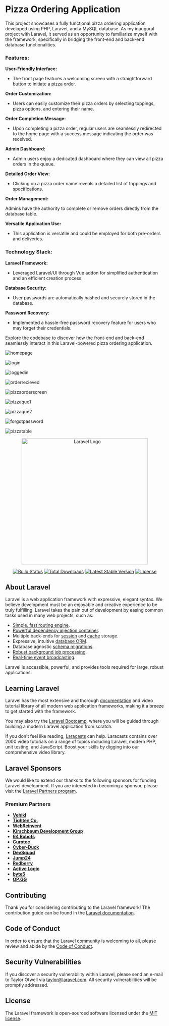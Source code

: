 # Pizza Ordering Application

This project showcases a fully functional pizza ordering application developed using PHP, Laravel, and a MySQL database. As my inaugural project with Laravel, it served as an opportunity to familiarize myself with the framework, specifically in bridging the front-end and back-end database functionalities.

### Features:

**User-Friendly Interface:**

* The front page features a welcoming screen with a straightforward button to initiate a pizza order.

**Order Customization:**

* Users can easily customize their pizza orders by selecting toppings, pizza options, and entering their name.

**Order Completion Message:**

* Upon completing a pizza order, regular users are seamlessly redirected to the home page with a success message indicating the order was received.

**Admin Dashboard:**

* Admin users enjoy a dedicated dashboard where they can view all pizza orders in the queue.

**Detailed Order View:**

* Clicking on a pizza order name reveals a detailed list of toppings and specifications.

**Order Management:**

Admins have the authority to complete or remove orders directly from the database table.

**Versatile Application Use:**

* This application is versatile and could be employed for both pre-orders and deliveries.

### Technology Stack:

**Laravel Framework:**

* Leveraged Laravel/UI through Vue addon for simplified authentication and an efficient creation process.

**Database Security:**

* User passwords are automatically hashed and securely stored in the database.

**Password Recovery:**

* Implemented a hassle-free password recovery feature for users who may forget their credentials.

Explore the codebase to discover how the front-end and back-end seamlessly interact in this Laravel-powered pizza ordering application.

![homepage](https://github.com/uralrdybread/SouthValleyPizzeria/assets/48900828/1841819f-cd92-4cdb-b6bd-6e170ede602b)

![login](https://github.com/uralrdybread/SouthValleyPizzeria/assets/48900828/a6936a81-3dbc-4e85-a521-81cd13fa2f30)

![loggedin](https://github.com/uralrdybread/SouthValleyPizzeria/assets/48900828/79faac78-6780-4493-9ac8-67827262e69f)

![orderrecieved](https://github.com/uralrdybread/SouthValleyPizzeria/assets/48900828/e695da15-5860-4336-a02d-3ec29b2e5389)

![pizzaorderscreen](https://github.com/uralrdybread/SouthValleyPizzeria/assets/48900828/13ebd156-ffef-4545-bf59-17c56689608b)

![pizzaque1](https://github.com/uralrdybread/SouthValleyPizzeria/assets/48900828/0119198f-1a1f-4062-9905-32fbbe1a8873)

![pizzaque2](https://github.com/uralrdybread/SouthValleyPizzeria/assets/48900828/41a473c4-a1ce-4fab-8317-9a87ef22e95c)

![forgotpassword](https://github.com/uralrdybread/SouthValleyPizzeria/assets/48900828/610b0e5e-08be-4920-b1ca-ce34734b311c)

![pizzatable](https://github.com/uralrdybread/SouthValleyPizzeria/assets/48900828/2df96415-04d1-4668-b470-7b3fe247e2f3)










<p align="center"><a href="https://laravel.com" target="_blank"><img src="https://raw.githubusercontent.com/laravel/art/master/logo-lockup/5%20SVG/2%20CMYK/1%20Full%20Color/laravel-logolockup-cmyk-red.svg" width="400" alt="Laravel Logo"></a></p>

<p align="center">
<a href="https://github.com/laravel/framework/actions"><img src="https://github.com/laravel/framework/workflows/tests/badge.svg" alt="Build Status"></a>
<a href="https://packagist.org/packages/laravel/framework"><img src="https://img.shields.io/packagist/dt/laravel/framework" alt="Total Downloads"></a>
<a href="https://packagist.org/packages/laravel/framework"><img src="https://img.shields.io/packagist/v/laravel/framework" alt="Latest Stable Version"></a>
<a href="https://packagist.org/packages/laravel/framework"><img src="https://img.shields.io/packagist/l/laravel/framework" alt="License"></a>
</p>

## About Laravel

Laravel is a web application framework with expressive, elegant syntax. We believe development must be an enjoyable and creative experience to be truly fulfilling. Laravel takes the pain out of development by easing common tasks used in many web projects, such as:

- [Simple, fast routing engine](https://laravel.com/docs/routing).
- [Powerful dependency injection container](https://laravel.com/docs/container).
- Multiple back-ends for [session](https://laravel.com/docs/session) and [cache](https://laravel.com/docs/cache) storage.
- Expressive, intuitive [database ORM](https://laravel.com/docs/eloquent).
- Database agnostic [schema migrations](https://laravel.com/docs/migrations).
- [Robust background job processing](https://laravel.com/docs/queues).
- [Real-time event broadcasting](https://laravel.com/docs/broadcasting).

Laravel is accessible, powerful, and provides tools required for large, robust applications.

## Learning Laravel

Laravel has the most extensive and thorough [documentation](https://laravel.com/docs) and video tutorial library of all modern web application frameworks, making it a breeze to get started with the framework.

You may also try the [Laravel Bootcamp](https://bootcamp.laravel.com), where you will be guided through building a modern Laravel application from scratch.

If you don't feel like reading, [Laracasts](https://laracasts.com) can help. Laracasts contains over 2000 video tutorials on a range of topics including Laravel, modern PHP, unit testing, and JavaScript. Boost your skills by digging into our comprehensive video library.

## Laravel Sponsors

We would like to extend our thanks to the following sponsors for funding Laravel development. If you are interested in becoming a sponsor, please visit the [Laravel Partners program](https://partners.laravel.com).

### Premium Partners

- **[Vehikl](https://vehikl.com/)**
- **[Tighten Co.](https://tighten.co)**
- **[WebReinvent](https://webreinvent.com/)**
- **[Kirschbaum Development Group](https://kirschbaumdevelopment.com)**
- **[64 Robots](https://64robots.com)**
- **[Curotec](https://www.curotec.com/services/technologies/laravel/)**
- **[Cyber-Duck](https://cyber-duck.co.uk)**
- **[DevSquad](https://devsquad.com/hire-laravel-developers)**
- **[Jump24](https://jump24.co.uk)**
- **[Redberry](https://redberry.international/laravel/)**
- **[Active Logic](https://activelogic.com)**
- **[byte5](https://byte5.de)**
- **[OP.GG](https://op.gg)**

## Contributing

Thank you for considering contributing to the Laravel framework! The contribution guide can be found in the [Laravel documentation](https://laravel.com/docs/contributions).

## Code of Conduct

In order to ensure that the Laravel community is welcoming to all, please review and abide by the [Code of Conduct](https://laravel.com/docs/contributions#code-of-conduct).

## Security Vulnerabilities

If you discover a security vulnerability within Laravel, please send an e-mail to Taylor Otwell via [taylor@laravel.com](mailto:taylor@laravel.com). All security vulnerabilities will be promptly addressed.

## License

The Laravel framework is open-sourced software licensed under the [MIT license](https://opensource.org/licenses/MIT).

